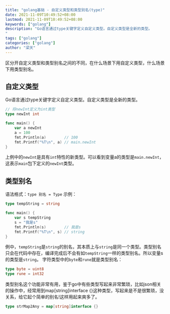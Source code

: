 ```yaml
---
title: "golang基础 - 自定义类型和类型别名(type)"
date: 2021-11-09T10:49:52+08:00
lastmod: 2021-11-09T10:49:52+08:00
keywords: ["golang"]
description: "Go语言通过type关键字定义自定义类型。自定义类型是全新的类型。
"
tags: ["golang"]
categories: ["golang"]
author: "梁天"
---
```

区分开自定义类型和类型别名之间的不同，在什么场景下用自定义类型，什么场景下用类型别名。
<!--more-->
## 自定义类型
Go语言通过type关键字定义自定义类型。自定义类型是全新的类型。

```go
// 将newInt定义为int类型
type newInt int

func main() {
	var a newInt
	a = 100
	fmt.Println(a)        // 100
	fmt.Printf("%T\n", a) // main.newInt
}
```
上例中的`newInt`是具有`int`特性的新类型。可以看到变量a的类型是`main.newInt`，这表示`main`包下定义的`newInt`类型。

## 类型别名
语法格式：`type 别名 = Type`
示例：
```go
type tempString = string

func main() {
	var s tempString
	s = "我是s"
	fmt.Println(s)        // 我是s
	fmt.Printf("%T\n", s) // string
}
```
例中，`tempString`是`string`的别名，其本质上与`string`是同一个类型。类型别名只会在代码中存在，编译完成后不会有如`tempString`一样的类型别名。所以变量s的类型是`string`。
字符类型中的`byte`和`rune`就是类型别名：
```go
type byte = uint8
type rune = int32
```
类型别名这个功能非常有用，鉴于go中有些类型写起来非常繁琐，比如json相关的操作中，经常用到map[string]interface {}这种类型，写起来是不是很繁琐，没关系，给它起个简单的别名!这样用起来爽多了。
```go
type strMap2Any = map[string]interface {}
```
